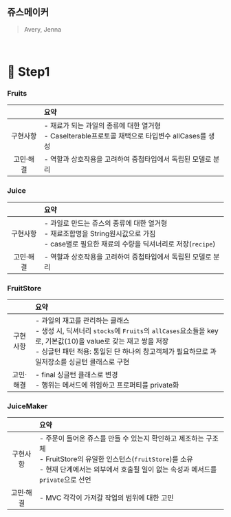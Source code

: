 ## 쥬스메이커
> Avery, Jenna

　
# 🧃 Step1
### Fruits
|   |요약|
|:--:|:--|
|구현사항|- 재료가 되는 과일의 종류에 대한 열거형<br>- CaseIterable프로토콜 채택으로 타입변수 allCases를 생성
|고민·해결|- 역할과 상호작용을 고려하여 중첩타입에서 독립된 모델로 분리|

### Juice
|   |요약|
|:--:|:--|
|구현사항|- 과일로 만드는 쥬스의 종류에 대한 열거형<br>- 재료조합명을 String원시값으로 가짐<br>- case별로 필요한 재료의 수량을 딕셔너리로 저장(`recipe`)
|고민·해결|- 역할과 상호작용을 고려하여 중첩타입에서 독립된 모델로 분리|

### FruitStore
|   |요약|
|:--:|:--|
|구현사항|- 과일의 재고를 관리하는 클래스<br>- 생성 시, 딕셔너리 `stocks`에 `Fruits`의 `allCases`요소들을 key로, 기본값(10)을 value로 갖는 재고 쌍을 저장<br>- 싱글턴 패턴 적용: 통일된 단 하나의 창고객체가 필요하므로 과일저장소를 싱글턴 클래스로 구현
|고민·해결|- final 싱글턴 클래스로 변경<br>- 행위는 메서드에 위임하고 프로퍼티를 private화|

### JuiceMaker
|   |요약|
|:--:|:--|
|구현사항|- 주문이 들어온 쥬스를 만들 수 있는지 확인하고 제조하는 구조체<br>- FruitStore의 유일한 인스턴스(`fruitStore`)를 소유<br>- 현재 단계에서는 외부에서 호출될 일이 없는 속성과 메서드를 `private`으로 선언
|고민·해결|- MVC 각각이 가져갈 작업의 범위에 대한 고민|

 　
